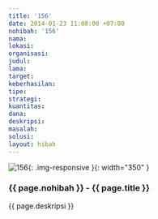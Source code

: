 ```yaml
---
title: '156'
date: 2014-01-23 11:08:00 +07:00
nohibah: '156'
nama: 
lokasi: 
organisasi: 
judul: 
lama: 
target: 
keberhasilan: 
tipe: 
strategi: 
kuantitas: 
dana: 
deskripsi: 
masalah: 
solusi: 
layout: hibah
---
```


![156](/static/img/hibahcms/156.png){: .img-responsive }{: width="350" }

### {{ page.nohibah }} - {{ page.title }}

{{ page.deskripsi }}
